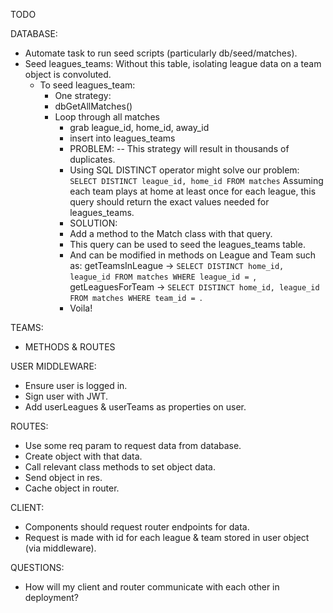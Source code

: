 TODO

DATABASE:
- Automate task to run seed scripts (particularly db/seed/matches).
- Seed leagues_teams: Without this table, isolating league data on a team object is convoluted.
	- To seed leagues_team:
		- One strategy:
		- dbGetAllMatches()
		- Loop through all matches
			- grab league_id, home_id, away_id
			- insert into leagues_teams 
			* PROBLEM: -- This strategy will result in thousands of duplicates.
			- Using SQL DISTINCT operator might solve our problem:
			`SELECT DISTINCT league_id, home_id FROM matches`
			Assuming each team plays at home at least once for each league, this query should return the exact values needed for leagues_teams.
			* SOLUTION:
			- Add a method to the Match class with that query.
			- This query can be used to seed the leagues_teams table.
			- And can be modified in methods on League and Team such as:
			getTeamsInLeague -> `SELECT DISTINCT home_id, league_id FROM matches WHERE league_id = `,
			getLeaguesForTeam -> `SELECT DISTINCT home_id, league_id FROM matches WHERE team_id = `.
			- Voila!			

TEAMS:
- METHODS & ROUTES

USER MIDDLEWARE:
- Ensure user is logged in.
- Sign user with JWT.
- Add userLeagues & userTeams as properties on user.

ROUTES:
- Use some req param to request data from database.
- Create object with that data.
- Call relevant class methods to set object data.
- Send object in res.
- Cache object in router.

CLIENT:
- Components should request router endpoints for data.
- Request is made with id for each league & team stored in user object (via middleware).

QUESTIONS:
- How will my client and router communicate with each other in deployment?